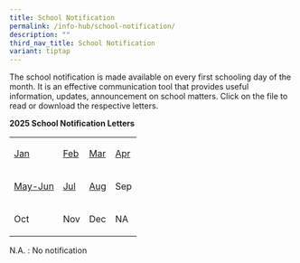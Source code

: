```yaml
---
title: School Notification
permalink: /info-hub/school-notification/
description: ""
third_nav_title: School Notification
variant: tiptap
---
```

<p>The school notification is made available on every first schooling day
of the month. It is an effective communication tool that provides useful
information, updates, announcement on school matters. Click on the file
to read or download the respective letters.</p>
<p><strong>2025 School Notification Letters</strong>
</p>
<table style="minWidth: 100px">
<colgroup>
<col>
<col>
<col>
<col>
</colgroup>
<tbody>
<tr>
<td rowspan="1" colspan="1">
<p><a href="https://drive.google.com/file/d/11bddjfGHuIX-UQjOTa-K1YbpdpJ_Vn8h/view?usp=sharing" rel="noopener nofollow" target="_blank">Jan</a>
</p>
</td>
<td rowspan="1" colspan="1">
<p><a href="https://drive.google.com/file/d/1CRYuLxnmXajYHg9BZJslIkXi9RYxgHlJ/view?usp=sharing" rel="noopener nofollow" target="_blank">Feb</a>
</p>
</td>
<td rowspan="1" colspan="1">
<p><a href="https://drive.google.com/file/d/1OqwcRcXgUf_2HFxAN6IhnAr1UaXi5GQC/view?usp=sharing" rel="noopener nofollow" target="_blank">Mar</a>
</p>
</td>
<td rowspan="1" colspan="1">
<p><a href="https://drive.google.com/file/d/1l-e3oHChMKkHb827WZ0H9cepFMlpW_3C/view?usp=sharing" rel="noopener nofollow" target="_blank">Apr</a>
</p>
</td>
</tr>
<tr>
<td rowspan="1" colspan="1">
<p><a href="https://drive.google.com/file/d/1cc-5viG6vJJPvu6ZcO4yFoONsekIKuQZ/view?usp=sharing" rel="noopener nofollow" target="_blank">May-Jun</a>
</p>
</td>
<td rowspan="1" colspan="1">
<p><a href="https://drive.google.com/file/d/1bnu5RbfeREQ8HnMn9JeevzAekNI_YJFd/view?usp=sharing" rel="noopener nofollow" target="_blank">Jul</a>
</p>
</td>
<td rowspan="1" colspan="1">
<p><a href="https://drive.google.com/file/d/1QnMgSFsZ5hfXAQ7yPu103FrF4-gc9lH5/view?usp=sharing" rel="noopener nofollow" target="_blank">Aug</a>
</p>
</td>
<td rowspan="1" colspan="1">
<p>Sep</p>
</td>
</tr>
<tr>
<td rowspan="1" colspan="1">
<p>Oct</p>
</td>
<td rowspan="1" colspan="1">
<p>Nov</p>
</td>
<td rowspan="1" colspan="1">
<p>Dec</p>
</td>
<td rowspan="1" colspan="1">
<p>NA</p>
</td>
</tr>
</tbody>
</table>
<p>N.A. : No notification</p>
